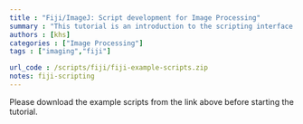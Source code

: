 ```yaml
---
title : "Fiji/ImageJ: Script development for Image Processing"
summary : "This tutorial is an introduction to the scripting interface of the Fiji image-processing application."
authors : [khs]
categories : ["Image Processing"]
tags : ["imaging","fiji"]

url_code : /scripts/fiji/fiji-example-scripts.zip
notes: fiji-scripting
---
```


Please download the example scripts from the link above before starting the tutorial.

